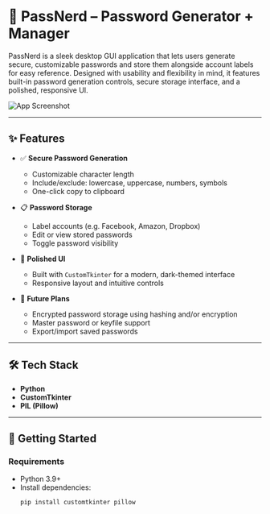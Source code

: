 # 🔐 PassNerd – Password Generator + Manager

PassNerd is a sleek desktop GUI application that lets users generate secure, customizable passwords and store them alongside account labels for easy reference. Designed with usability and flexibility in mind, it features built-in password generation controls, secure storage interface, and a polished, responsive UI.

![App Screenshot](images/passNerd_photo.jpg)

---

## ✨ Features

- ✅ **Secure Password Generation**
  - Customizable character length
  - Include/exclude: lowercase, uppercase, numbers, symbols
  - One-click copy to clipboard

- 📋 **Password Storage**
  - Label accounts (e.g. Facebook, Amazon, Dropbox)
  - Edit or view stored passwords
  - Toggle password visibility

- 🎨 **Polished UI**
  - Built with `CustomTkinter` for a modern, dark-themed interface
  - Responsive layout and intuitive controls

- 🔧 **Future Plans**
  - Encrypted password storage using hashing and/or encryption
  - Master password or keyfile support
  - Export/import saved passwords

---

## 🛠 Tech Stack

- **Python**
- **CustomTkinter**
- **PIL (Pillow)**

---

## 🚀 Getting Started

### Requirements
- Python 3.9+
- Install dependencies:
  ```bash
  pip install customtkinter pillow
